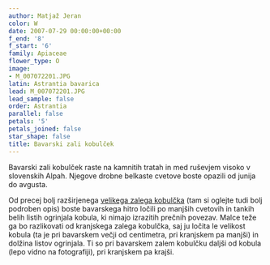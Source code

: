 ```yaml
---
author: Matjaž Jeran
color: W
date: 2007-07-29 00:00:00+00:00
f_end: '8'
f_start: '6'
family: Apiaceae
flower_type: O
image:
- M_007072201.JPG
latin: Astrantia bavarica
lead: M_007072201.JPG
lead_sample: false
order: Astrantia
parallel: false
petals: '5'
petals_joined: false
star_shape: false
title: Bavarski zali kobulček
---
```

Bavarski zali kobulček raste na kamnitih tratah in med ruševjem visoko v slovenskih Alpah. Njegove drobne belkaste cvetove boste opazili od junija do avgusta.

Od precej bolj razširjenega [velikega zalega kobulčka](../astrantiamajor/) (tam si oglejte tudi bolj podroben opis) boste bavarskega hitro ločili po manjših cvetovih in tankih belih listih ogrinjala kobula, ki nimajo izrazitih prečnih povezav. Malce teže ga bo razlikovati od kranjskega zalega kobulčka, saj ju ločita le velikost kobula (ta je pri bavarskem večji od centimetra, pri kranjskem pa manjši) in dolžina listov ogrinjala. Ti so pri bavarskem zalem kobulčku daljši od kobula (lepo vidno na fotografiji), pri kranjskem pa krajši.
